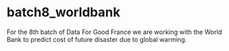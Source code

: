 # batch8_worldbank

For the 8th batch of Data For Good France we are working with the World Bank to predict cost of future disaster due to global warming.
